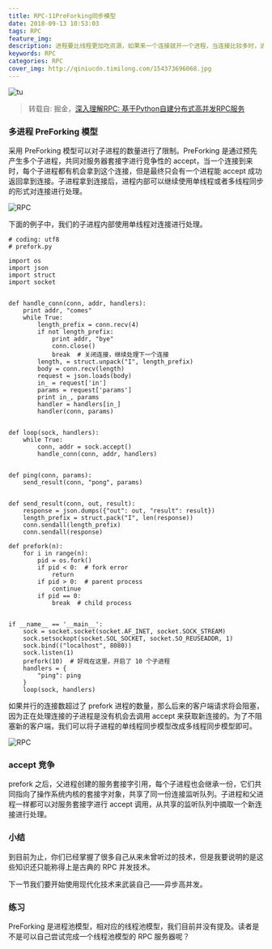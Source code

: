 ```yaml
---
title: RPC-11PreForking同步模型
date: 2018-09-13 10:53:03
tags: RPC
feature_img:
description: 进程要比线程更加吃资源，如果来一个连接就开一个进程，当连接比较多时，进程数量也会跟着多起来，操作系统的调度压力也就会比较大。所以我们要对服务器开辟的进程数量进行限制，避免系统负载过重。这就需要掌握多进程 PreForking 模型。
keywords: RPC
categories: RPC
cover_img: http://qiniucdn.timilong.com/154373696068.jpg
---
```


![tu](http://qiniucdn.timilong.com/154373696068.jpg)

> 转载自: 掘金，[深入理解RPC: 基于Python自建分布式高并发RPC服务](https://juejin.im/book/5af56a3c518825426642e004)

### 多进程 PreForking 模型
采用 PreForking 模型可以对子进程的数量进行了限制。PreForking 是通过预先产生多个子进程，共同对服务器套接字进行竞争性的 accept，当一个连接到来时，每个子进程都有机会拿到这个连接，但是最终只会有一个进程能 accept 成功返回拿到连接。子进程拿到连接后，进程内部可以继续使用单线程或者多线程同步的形式对连接进行处理。

![RPC](https://user-gold-cdn.xitu.io/2018/5/16/163686ba498563be?imageView2/0/w/1280/h/960/format/webp/ignore-error/1)

下面的例子中，我们的子进程内部使用单线程对连接进行处理。
```
# coding: utf8
# prefork.py

import os
import json
import struct
import socket


def handle_conn(conn, addr, handlers):
    print addr, "comes"
    while True:
        length_prefix = conn.recv(4)
        if not length_prefix:
            print addr, "bye"
            conn.close()
            break  # 关闭连接，继续处理下一个连接
        length, = struct.unpack("I", length_prefix)
        body = conn.recv(length)
        request = json.loads(body)
        in_ = request['in']
        params = request['params']
        print in_, params
        handler = handlers[in_]
        handler(conn, params)


def loop(sock, handlers):
    while True:
        conn, addr = sock.accept()
        handle_conn(conn, addr, handlers)


def ping(conn, params):
    send_result(conn, "pong", params)


def send_result(conn, out, result):
    response = json.dumps({"out": out, "result": result})
    length_prefix = struct.pack("I", len(response))
    conn.sendall(length_prefix)
    conn.sendall(response)

def prefork(n):
    for i in range(n):
        pid = os.fork()
        if pid < 0:  # fork error
            return
        if pid > 0:  # parent process
            continue
        if pid == 0:
            break  # child process


if __name__ == '__main__':
    sock = socket.socket(socket.AF_INET, socket.SOCK_STREAM)
    sock.setsockopt(socket.SOL_SOCKET, socket.SO_REUSEADDR, 1)
    sock.bind(("localhost", 8080))
    sock.listen(1)
    prefork(10)  # 好戏在这里，开启了 10 个子进程
    handlers = {
        "ping": ping
    }
    loop(sock, handlers)
```

如果并行的连接数超过了 prefork 进程的数量，那么后来的客户端请求将会阻塞，因为正在处理连接的子进程是没有机会去调用 accept 来获取新连接的。为了不阻塞新的客户端，我们可以将子进程的单线程同步模型改成多线程同步模型即可。

![RPC](https://user-gold-cdn.xitu.io/2018/5/16/163686cd2e845425?imageView2/0/w/1280/h/960/format/webp/ignore-error/1)

### accept 竞争
prefork 之后，父进程创建的服务套接字引用，每个子进程也会继承一份，它们共同指向了操作系统内核的套接字对象，共享了同一份连接监听队列。子进程和父进程一样都可以对服务套接字进行 accept 调用，从共享的监听队列中摘取一个新连接进行处理。

### 小结
到目前为止，你们已经掌握了很多自己从来未曾听过的技术，但是我要说明的是这些知识还只能称得上是古典的 RPC 并发技术。

下一节我们要开始使用现代化技术来武装自己——异步高并发。

### 练习
PreForking 是进程池模型，相对应的线程池模型，我们目前并没有提及。读者是不是可以自己尝试完成一个线程池模型的 RPC 服务器呢？


